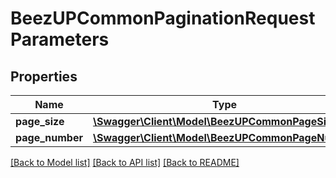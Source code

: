 # BeezUPCommonPaginationRequestParameters

## Properties
Name | Type | Description | Notes
------------ | ------------- | ------------- | -------------
**page_size** | [**\Swagger\Client\Model\BeezUPCommonPageSize**](BeezUPCommonPageSize.md) |  | [optional] 
**page_number** | [**\Swagger\Client\Model\BeezUPCommonPageNumber**](BeezUPCommonPageNumber.md) |  | [optional] 

[[Back to Model list]](../README.md#documentation-for-models) [[Back to API list]](../README.md#documentation-for-api-endpoints) [[Back to README]](../README.md)


